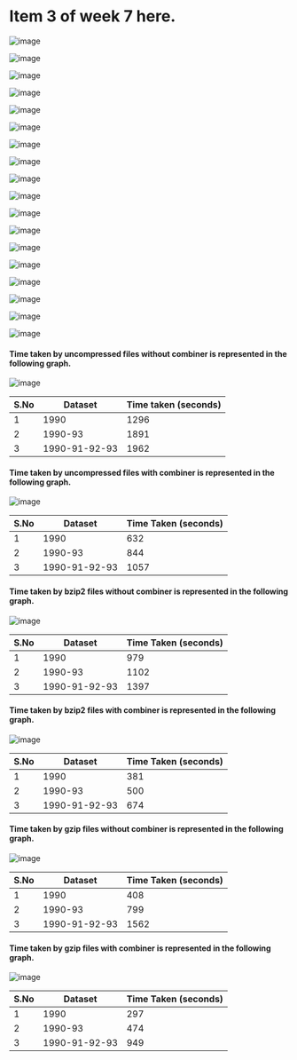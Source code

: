 # Item 3 of week 7 here.

![image](https://cloud.githubusercontent.com/assets/25064372/24327025/2851f358-118b-11e7-90c2-8e10f741a73a.png)

![image](https://cloud.githubusercontent.com/assets/25064372/24327029/3ae4d044-118b-11e7-836b-8b7ad8ddc3e4.png)

![image](https://cloud.githubusercontent.com/assets/25064372/24327030/47844654-118b-11e7-8404-549d99a57b37.png)

![image](https://cloud.githubusercontent.com/assets/25064372/24327033/61026dea-118b-11e7-913f-79f1a98bfe94.png)

![image](https://cloud.githubusercontent.com/assets/25064372/24327037/6daee168-118b-11e7-9040-fb6f87f7d9f7.png)

![image](https://cloud.githubusercontent.com/assets/25064372/24327041/79731f32-118b-11e7-9c52-b95d14abec91.png)

![image](https://cloud.githubusercontent.com/assets/25064372/24327044/87dddbc0-118b-11e7-9eec-9cc6abff8ea4.png)

![image](https://cloud.githubusercontent.com/assets/25064372/24327049/95beb548-118b-11e7-8139-8da5d2cf9a00.png)

![image](https://cloud.githubusercontent.com/assets/25064372/24327051/a42299d8-118b-11e7-8bf0-532bc08ae0f9.png)

![image](https://cloud.githubusercontent.com/assets/25064372/24327052/b36a5fc0-118b-11e7-939d-0dc082317ea6.png)

![image](https://cloud.githubusercontent.com/assets/25064372/24327054/bfbcc5a6-118b-11e7-9433-cd2624b9ed0d.png)

![image](https://cloud.githubusercontent.com/assets/25064372/24327057/cc6a2bf4-118b-11e7-9695-d52f3ab65e78.png)

![image](https://cloud.githubusercontent.com/assets/25064372/24327060/d93e8e06-118b-11e7-9a0b-878cf562cf70.png)

![image](https://cloud.githubusercontent.com/assets/25064372/24327062/e7276ea2-118b-11e7-82ef-057f16f38f4f.png)

![image](https://cloud.githubusercontent.com/assets/25064372/24327064/f2ab86f0-118b-11e7-96cf-51bf7358f127.png)

![image](https://cloud.githubusercontent.com/assets/25064372/24327066/023d2e70-118c-11e7-8c49-49273fe5ba96.png)

![image](https://cloud.githubusercontent.com/assets/25064372/24327069/23051406-118c-11e7-97ba-b6c115ee0162.png)

![image](https://cloud.githubusercontent.com/assets/25064372/24327070/30087d96-118c-11e7-88db-f4172b0eec1b.png)



#### Time taken by uncompressed files without combiner is represented in the following graph.

![image](https://cloud.githubusercontent.com/assets/25064372/24327079/974f25ae-118c-11e7-864f-2ac0d5c47d11.png)


S.No | Dataset         | Time taken (seconds)
---  | ---             | ---
1    | 1990            | 1296
2    | 1990-93         | 1891
3    | 1990-91-92-93   | 1962

#### Time taken by uncompressed files with combiner is represented in the following graph.

![image](https://cloud.githubusercontent.com/assets/25064372/24327096/7c98e33e-118d-11e7-8226-ff4e84784a2d.png) 


S.No | Dataset         | Time Taken (seconds)
---  | ---             | ---
1    | 1990            | 632
2    | 1990-93         | 844
3    | 1990-91-92-93   | 1057

#### Time taken by bzip2 files without combiner is represented in the following graph.

![image](https://cloud.githubusercontent.com/assets/25064372/24327103/c3100072-118d-11e7-952f-489cb1b32c86.png)


S.No | Dataset         | Time Taken (seconds)
---  | ---             | ---
1    | 1990            | 979
2    | 1990-93         | 1102
3    | 1990-91-92-93   | 1397

#### Time taken by bzip2 files with combiner is represented in the following graph.

![image](https://cloud.githubusercontent.com/assets/25064372/24327108/e8b9428e-118d-11e7-9ae3-a59afee090f7.png)


S.No | Dataset         | Time Taken (seconds)
---  | ---             | ---
1    | 1990            | 381
2    | 1990-93         | 500
3    | 1990-91-92-93   | 674

#### Time taken by gzip files without combiner is represented in the following graph.

![image](https://cloud.githubusercontent.com/assets/25064372/24327110/06ad82d2-118e-11e7-8d10-024ae400722d.png)


S.No | Dataset         | Time Taken (seconds)
---  | ---             | ---
1    | 1990            | 408
2    | 1990-93         | 799
3    | 1990-91-92-93   | 1562

#### Time taken by gzip files with combiner is represented in the following graph.

![image](https://cloud.githubusercontent.com/assets/25064372/24327115/2f324f76-118e-11e7-83ce-e66df198f617.png)


S.No | Dataset         | Time Taken (seconds)
---  | ---             | ---
1    | 1990            | 297
2    | 1990-93         | 474
3    | 1990-91-92-93   | 949



































